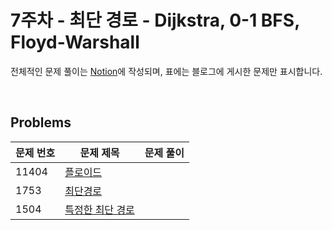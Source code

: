 # 7주차 - 최단 경로 - Dijkstra, 0-1 BFS, Floyd-Warshall
전체적인 문제 풀이는 [Notion](https://ro-el.notion.site/Dijkstra-0-1-BFS-Floyd-Warshall-3c44d2871ca742639b012eb0ae43a713)에 작성되며, 표에는 블로그에 게시한 문제만 표시합니다.

<br>

## Problems

| 문제 번호 | 문제 제목        | 문제 풀이                            |
|-------|---------------------------------------------------|----------------------|
| 11404 | [플로이드](https://www.acmicpc.net/problem/11404)      |                           |
| 1753 | [최단경로](https://www.acmicpc.net/problem/1753)      |                           |
| 1504 | [특정한 최단 경로](https://www.acmicpc.net/problem/1504)      |                           |

<br>
